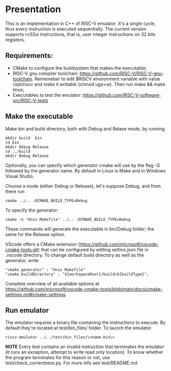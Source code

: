 # Presentation #
This is an implementation in C++ of RISC-V emulator.
It's a single cycle, thus every instruction is executed sequentially.
The current version supports rv32ui instructions, that is, user integer instructions on 32 bits registers.

## Requirements:  ##
- CMake to configure the buildsystem that makes the executable;
- RISC-V gnu compiler toolchain: https://github.com/RISC-V/RISC-V-gnu-toolchain.
Rememeber to edit $RISCV environment variable with value /opt/riscv and make it  _writable_ (chmod ugo+w).
Then run make && make linux;
- Executables to test the emulator: https://github.com/RISC-V-software-src/RISC-V-tests 

## Make the executable ##
Make bin and build directory, both with Debug and Relase mode, by running

    mkdir build  bin
    cd bin
    mkdir Debug Release
    cd ../build
    mkdir Debug Release

Optionally, you can specify which generator cmake will use by the flag -G followed by the generator name. By default in Linux is Make and in Windows Visual Studio.  

Choose a mode (either Debug or Release), let's suppose Debug,  and from there run

    cmake ../.. -DCMAKE_BUILD_TYPE=Debug

To specify the generator: 

    cmake -G "Unix Makefile" ../.. -DCMAKE_BUILD_TYPE=Debug
    
These commands will generate the executable in bin/Debug folder; the same for the Release option.

VScode offers a CMake extension  (https://github.com/microsoft/vscode-cmake-tools.git) that can be configured by editing settins.json file in .vscode directory.
To change default build directory as well as the generator, write

    "cmake.generator" : "Unix Makefile"
    "cmake.buildDirectory" : "${workspaceRoot}/build/${buildType}",

Complete overview of all available options at https://github.com/microsoft/vscode-cmake-tools/blob/main/docs/cmake-settings.md#cmake-settings.

## Run emulator ##
The emulator requires a binary file containing the instructions to execute.
By default they're located at test/bin_files/ folder.
To launch the emulator

    riscv-emulator ../../test/bin_files/\<name.bin\>

**NOTE** 
Every test contains an invalid instruction that terminates the emulator (it runs an exception, attempt to write read only location).
To know whether the program terminates for this reason or not, use test/check\_correctness.py.
For more info see test/README.md

